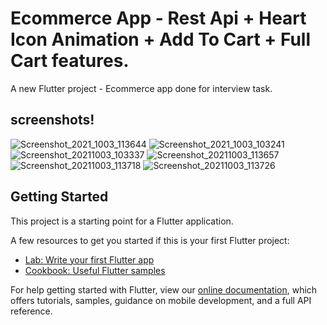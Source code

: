 # Ecommerce App - Rest Api + Heart Icon Animation + Add To Cart + Full Cart features.

A new Flutter project - Ecommerce app done for interview task. 

## screenshots!

![Screenshot_2021_1003_113644](https://user-images.githubusercontent.com/69787389/135742915-d29fa7ff-3561-4bb0-a968-6693369a03fe.jpg)
![Screenshot_2021_1003_103241](https://user-images.githubusercontent.com/69787389/135742909-f157b77d-b984-4579-87c1-3759697bc739.jpg)
![Screenshot_20211003_103337](https://user-images.githubusercontent.com/69787389/135742918-0cf1cd92-4c29-4af1-9600-eba95139dae9.jpg)
![Screenshot_20211003_113657](https://user-images.githubusercontent.com/69787389/135742922-93a50bab-0c59-4aa8-aff6-a397605bc49c.jpg)
![Screenshot_20211003_113718](https://user-images.githubusercontent.com/69787389/135742934-7b63a08b-a618-494d-8d9c-558acb4273ce.jpg)
![Screenshot_20211003_113726](https://user-images.githubusercontent.com/69787389/135742936-d2be8d47-0aec-4a69-8bee-e7cf92e7a6ef.jpg)





## Getting Started

This project is a starting point for a Flutter application.

A few resources to get you started if this is your first Flutter project:

- [Lab: Write your first Flutter app](https://flutter.dev/docs/get-started/codelab)
- [Cookbook: Useful Flutter samples](https://flutter.dev/docs/cookbook)

For help getting started with Flutter, view our
[online documentation](https://flutter.dev/docs), which offers tutorials,
samples, guidance on mobile development, and a full API reference.
